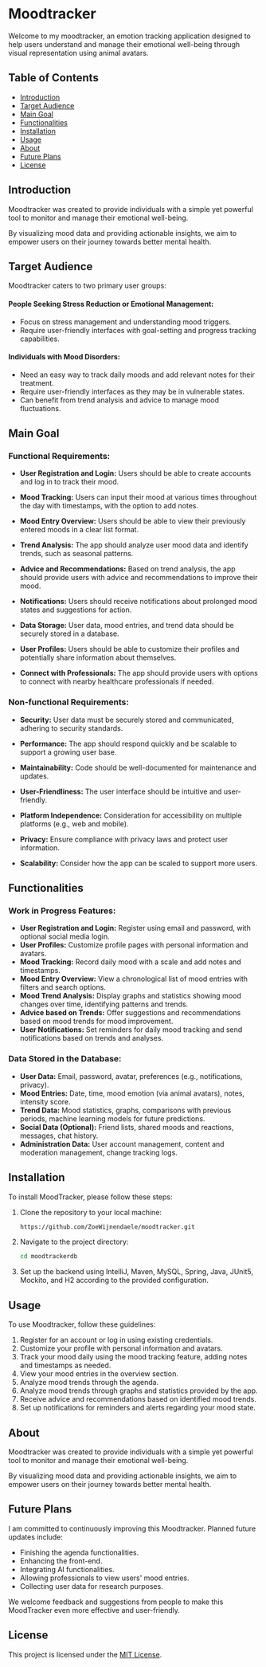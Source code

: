 # Moodtracker

Welcome to my moodtracker, an emotion tracking application designed to help users understand and manage their emotional well-being through visual representation using animal avatars.

## Table of Contents
- [Introduction](#introduction)
- [Target Audience](#target-audience)
- [Main Goal](#main-goal)
- [Functionalities](#functionalities)
- [Installation](#installation)
- [Usage](#usage)
- [About](#about)
- [Future Plans](#future-plans)
- [License](#license)

## Introduction

Moodtracker was created to provide individuals with a simple yet powerful tool to monitor and manage their emotional well-being.  

By visualizing mood data and providing actionable insights, we aim to empower users on their journey towards better mental health.

## Target Audience

Moodtracker caters to two primary user groups:

#### People Seeking Stress Reduction or Emotional Management:
- Focus on stress management and understanding mood triggers.
- Require user-friendly interfaces with goal-setting and progress tracking capabilities.

#### Individuals with Mood Disorders:
- Need an easy way to track daily moods and add relevant notes for their treatment.
- Require user-friendly interfaces as they may be in vulnerable states.
- Can benefit from trend analysis and advice to manage mood fluctuations.

## Main Goal

### Functional Requirements:

- **User Registration and Login:**
  Users should be able to create accounts and log in to track their mood.

- **Mood Tracking:**
  Users can input their mood at various times throughout the day with timestamps, with the option to add notes.

- **Mood Entry Overview:**
  Users should be able to view their previously entered moods in a clear list format.

- **Trend Analysis:**
  The app should analyze user mood data and identify trends, such as seasonal patterns.

- **Advice and Recommendations:**
  Based on trend analysis, the app should provide users with advice and recommendations to improve their mood.

- **Notifications:**
  Users should receive notifications about prolonged mood states and suggestions for action.

- **Data Storage:**
  User data, mood entries, and trend data should be securely stored in a database.

- **User Profiles:**
  Users should be able to customize their profiles and potentially share information about themselves.

- **Connect with Professionals:**
  The app should provide users with options to connect with nearby healthcare professionals if needed.

### Non-functional Requirements:

- **Security:**
  User data must be securely stored and communicated, adhering to security standards.

- **Performance:**
  The app should respond quickly and be scalable to support a growing user base.

- **Maintainability:**
  Code should be well-documented for maintenance and updates.

- **User-Friendliness:**
  The user interface should be intuitive and user-friendly.

- **Platform Independence:**
  Consideration for accessibility on multiple platforms (e.g., web and mobile).

- **Privacy:**
  Ensure compliance with privacy laws and protect user information.

- **Scalability:**
  Consider how the app can be scaled to support more users.

## Functionalities

### Work in Progress Features:

- **User Registration and Login:**
  Register using email and password, with optional social media login.
- **User Profiles:**
  Customize profile pages with personal information and avatars.
- **Mood Tracking:**
  Record daily mood with a scale and add notes and timestamps.
- **Mood Entry Overview:**
  View a chronological list of mood entries with filters and search options.
- **Mood Trend Analysis:**
  Display graphs and statistics showing mood changes over time, identifying patterns and trends.
- **Advice based on Trends:**
  Offer suggestions and recommendations based on mood trends for mood improvement.
- **User Notifications:**
  Set reminders for daily mood tracking and send notifications based on trends and analyses.

### Data Stored in the Database:

- **User Data:**
  Email, password, avatar, preferences (e.g., notifications, privacy).
- **Mood Entries:**
  Date, time, mood emotion (via animal avatars), notes, intensity score.
- **Trend Data:**
  Mood statistics, graphs, comparisons with previous periods, machine learning models for future predictions.
- **Social Data (Optional):**
  Friend lists, shared moods and reactions, messages, chat history.
- **Administration Data:**
  User account management, content and moderation management, change tracking logs.

## Installation

To install MoodTracker, please follow these steps:

1. Clone the repository to your local machine:
    ```sh
   https://github.com/ZoeWijnendaele/moodtracker.git
    ```
2. Navigate to the project directory:
    ```sh
    cd moodtrackerdb
    ```

3. Set up the backend using IntelliJ, Maven, MySQL, Spring, Java, JUnit5, Mockito, and H2 according to the provided configuration.

## Usage

To use Moodtracker, follow these guidelines:

1. Register for an account or log in using existing credentials.
2. Customize your profile with personal information and avatars.
3. Track your mood daily using the mood tracking feature, adding notes and timestamps as needed.
4. View your mood entries in the overview section.
5. Analyze mood trends through the agenda.
6. Analyze mood trends through graphs and statistics provided by the app.
7. Receive advice and recommendations based on identified mood trends.
8. Set up notifications for reminders and alerts regarding your mood state.

## About

Moodtracker was created to provide individuals with a simple yet powerful tool to monitor and manage their emotional well-being. 

By visualizing mood data and providing actionable insights, we aim to empower users on their journey towards better mental health.

## Future Plans

I am committed to continuously improving this Moodtracker. Planned future updates include:

- Finishing the agenda functionalities.
- Enhancing the front-end.
- Integrating AI functionalities.
- Allowing professionals to view users' mood entries.
- Collecting user data for research purposes.

We welcome feedback and suggestions from people to make this MoodTracker even more effective and user-friendly.

## License

This project is licensed under the [MIT License](LICENSE).
